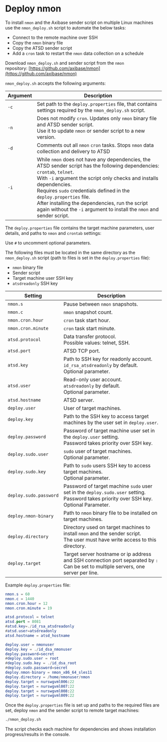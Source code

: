 # Deploy nmon

To install `nmon` and the Axibase sender script on multiple Linux machines use the `nmon_deploy.sh` script to automate the below tasks:

* Connect to the remote machine over SSH
* Copy the `nmon` binary file
* Copy the ATSD sender script
* Add a `cron` task to restart the `nmon` data collection on a schedule

Download `nmon_deploy.sh` and sender script from the `nmon` repository: [https://github.com/axibase/nmon](https://github.com/axibase/nmon)

`nmon_deploy.sh` accepts the following arguments:

| Argument | Description |
| --- | --- |
|  `-c`  |  Set path to the `deploy.properties` file, that contains settings required by the `nmon_deploy.sh` script.  |
|  `-n`  |  Does not modify `cron`. Updates only `nmon` binary file and ATSD sender script.<br>Use it to update `nmon` or sender script to a new version.  |
|  `-d`  |  Comments out all `nmon` `cron` tasks. Stops `nmon` data collection and delivery to ATSD  |
|  `-i`  |  While `nmon` does not have any dependencies, the ATSD sender script has the following dependencies: `crontab`, `telnet`.<br>With `-i` argument the script only checks and installs dependencies.<br>Requires `sudo` credentials defined in the `deploy.properties` file.<br>After installing the dependencies, run the script again without the `-i` argument to install the `nmon` and sender script.  |

The `deploy.properties` file contains the target machine parameters, user details, and paths to `nmon` and `crontab` settings:

Use `#` to uncomment optional parameters.

The following files must be located in the same directory as the `nmon_deploy.sh` script (path to files is set in the `deploy.properties` file):

* `nmon` binary file
* Sender script
* Target machine user SSH key
* `atsdreadonly` SSH key

| Setting | Description |
| --- | --- |
|  `nmon.s`  |  Pause between `nmon` snapshots.  |
|  `nmon.c`  |  `nmon` snapshot count.  |
|  `nmon.cron.hour`  |  `cron` task start hour.  |
|  `nmon.cron.minute`  |  `cron` task start minute.  |
|  `atsd.protocol`  |  Data transfer protocol.<br>Possible values: telnet, SSH.  |
|  `atsd.port`  |  ATSD TCP port.  |
|  `atsd.key`  |  Path to SSH key for readonly account.<br>`id_rsa_atsdreadonly` by default.<br>Optional parameter.  |
|  `atsd.user`  |  Read-only user account.<br>`atsdreadonly` by default.<br>Optional parameter.  |
|  `atsd.hostname`  |  ATSD server.  |
|  `deploy.user`  |  User of target machines.  |
|  `deploy.key`  |  Path to the SSH key to access target machines by the user set in `deploy.user`.  |
|  `deploy.password`  |  Password of target machine user set in the `deploy.user` setting.<br>Password takes priority over SSH key.  |
|  `deploy.sudo.user`  |  `sudo` user of target machines.<br>Optional parameter.  |
|  `deploy.sudo.key`  |  Path to `sudo` users SSH key to access target machines.<br>Optional parameter.  |
|  `deploy.sudo.password`  |  Password of target machine `sudo` user set in the `deploy.sudo.user` setting.<br>Password takes priority over SSH key.<br>Optional Parameter.  |
|  `deploy.nmon-binary`  |  Path to `nmon` binary file to be installed on target machines.  |
|  `deploy.directory`  |  Directory used on target machines to install `nmon` and the sender script.<br>The user must have write access to this directory.  |
|  `deploy.target`  |  Target server hostname or ip address and SSH connection port separated by `:`<br>Can be set to multiple servers, one server per line.  |

Example `deploy.properties` file:

```elm
nmon.s = 60
nmon.c = 1440
nmon.cron.hour = 12
nmon.cron.minute = 19

atsd.protocol = telnet
atsd.port = 8081
#atsd.key=./id_rsa_atsdreadonly
#atsd.user=atsdreadonly
atsd.hostname = atsd_hostname

deploy.user = nmonuser
deploy.key = ./id_dsa_nmonuser
deploy.password=secret
#deploy.sudo.user = root
#deploy.sudo.key = ./id_dsa_root
#deploy.sudo.password=secret
deploy.nmon-binary = nmon_x86_64_sles11
deploy.directory = /home/nmonuser/nmon
deploy.target = nurswgvml006:22
deploy.target = nurswgvml007:22
deploy.target = nurswgvml008:22
deploy.target = nurswgvml009:22
```

Once the `deploy.properties` file is set up and paths to the required files are set, deploy `nmon` and the sender script to remote target machines:

```sh
./nmon_deploy.sh
```

The script checks each machine for dependencies and shows installation progress/results in the console.
